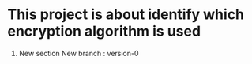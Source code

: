 # This project is about identify which encryption algorithm is used

1. New section 
   New branch : version-0